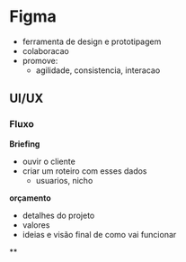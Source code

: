 # Figma

- ferramenta de design e prototipagem
- colaboracao
- promove:
    - agilidade,  consistencia, interacao

## UI/UX

### Fluxo

**Briefing**
- ouvir o cliente
- criar um roteiro com esses dados
    - usuarios, nicho

**orçamento**
- detalhes do projeto
- valores
- ideias e visão final de como vai funcionar

**
